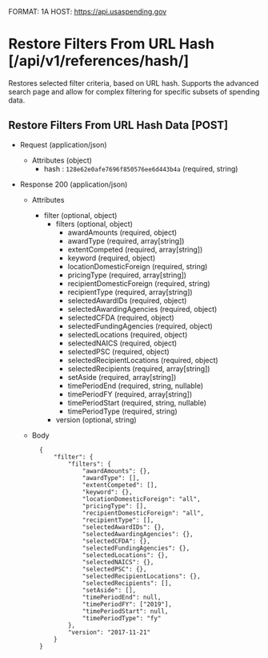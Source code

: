 FORMAT: 1A
HOST: https://api.usaspending.gov

# Restore Filters From URL Hash [/api/v1/references/hash/]

Restores selected filter criteria, based on URL hash. Supports the advanced search page and allow for complex filtering for specific subsets of spending data.

## Restore Filters From URL Hash Data [POST]
+ Request (application/json)
    + Attributes (object)
        + hash : `128e62e0afe7696f850576ee6d443b4a` (required, string)

+ Response 200 (application/json)
    + Attributes
        + filter (optional, object)
            + filters (optional, object)
                + awardAmounts (required, object)
                + awardType (required, array[string])
                + extentCompeted (required, array[string])
                + keyword (required, object)
                + locationDomesticForeign (required, string)
                + pricingType (required, array[string])
                + recipientDomesticForeign (required, string)
                + recipientType (required, array[string])
                + selectedAwardIDs (required, object)
                + selectedAwardingAgencies (required, object)
                + selectedCFDA (required, object)
                + selectedFundingAgencies (required, object)
                + selectedLocations (required, object)
                + selectedNAICS (required, object)
                + selectedPSC (required, object)
                + selectedRecipientLocations (required, object)
                + selectedRecipients (required, array[string])
                + setAside (required, array[string])
                + timePeriodEnd (required, string, nullable)
                + timePeriodFY (required, array[string])
                + timePeriodStart (required, string, nullable)
                + timePeriodType (required, string)
            + version (optional, string)

    + Body

            {
                "filter": {
                    "filters": {
                        "awardAmounts": {},
                        "awardType": [],
                        "extentCompeted": [],
                        "keyword": {},
                        "locationDomesticForeign": "all",
                        "pricingType": [],
                        "recipientDomesticForeign": "all",
                        "recipientType": [],
                        "selectedAwardIDs": {},
                        "selectedAwardingAgencies": {},
                        "selectedCFDA": {},
                        "selectedFundingAgencies": {},
                        "selectedLocations": {},
                        "selectedNAICS": {},
                        "selectedPSC": {},
                        "selectedRecipientLocations": {},
                        "selectedRecipients": [],
                        "setAside": [],
                        "timePeriodEnd": null,
                        "timePeriodFY": ["2019"],
                        "timePeriodStart": null,
                        "timePeriodType": "fy"
                    },
                    "version": "2017-11-21"
                }
            }

